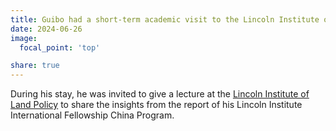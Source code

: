 ```yaml
---
title: Guibo had a short-term academic visit to the Lincoln Institute of Land Policy at Cambridge (MA) in June and July. 
date: 2024-06-26
image:
  focal_point: 'top'

share: true
---
```


During his stay, he was invited to give a lecture at the [Lincoln Institute of Land Policy](https://www.lincolninst.edu/) to share the insights from the report of his Lincoln Institute International Fellowship China Program. 

